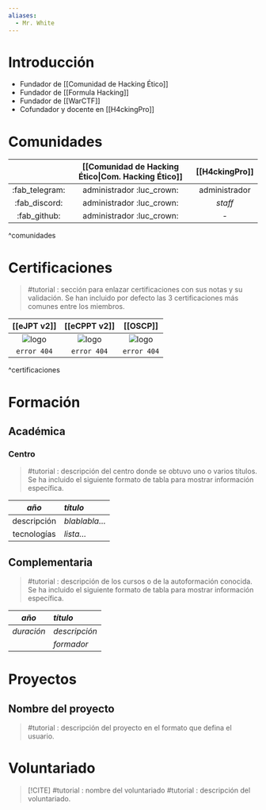 ```yaml
---
aliases:
  - Mr. White
---
```

# Introducción

- Fundador de [[Comunidad de Hacking Ético]]
- Fundador de [[Formula Hacking]]
- Fundador de [[WarCTF]]
- Cofundador y docente en [[H4ckingPro]]

# Comunidades

|                | [[Comunidad de Hacking Ético\|Com. Hacking Ético]] | [[H4ckingPro]] |
|:--------------:|:--------------------------------------------------:|:--------------:|
| :fab_telegram: |             administrador :luc_crown:              | administrador  |
| :fab_discord:  |             administrador :luc_crown:              |    *staff*     |
|  :fab_github:  |             administrador :luc_crown:              |       -        |
^comunidades

# Certificaciones

> #tutorial : sección para enlazar certificaciones con sus notas y su validación.
> Se han incluido por defecto las 3 certificaciones más comunes entre los miembros.

|                                [[eJPT v2]]                                 |                                [[eCPPT v2]]                                 |                                                                                                        [[OSCP]]                                                                                                         |
|:-----------------------------------------------------------------------:|:------------------------------------------------------------------------:|:-----------------------------------------------------------------------------------------------------------------------------------------------------------------------------------------------------------------------:|
| ![logo](https://security.ine.com/wp-content/uploads/2023/08/eJPT-1.png) | ![logo](https://security.ine.com/wp-content/uploads/2023/08/eCPPT-1.png) | ![logo](https://imgs.search.brave.com/AcN1pFyBr8FmHczlBzMDXhLmj8fT2o7BMHULZADlQbk/rs:fit:860:0:0/g:ce/aHR0cHM6Ly9pbWFn/ZXMuY3JlZGx5LmNv/bS9pbWFnZXMvZWM4/MTEzNGQtZTgwYi00/ZWI1LWFlMDctMGVi/OGUxYTYwZmNkL2lt/YWdlLnBuZw) |
|                               `error 404`                               |                               `error 404`                                |                                                                                                       `error 404`                                                                                                       |
^certificaciones

# Formación

## Académica

### Centro

> #tutorial : descripción del centro donde se obtuvo uno o varios títulos.
> Se ha incluido el siguiente formato de tabla para mostrar información específica.

|     *año*     | *título*     |
|:-----------:|:---------- |
| descripción | *blablabla…* |
| tecnologías | *lista…*     |

## Complementaria

> #tutorial : descripción de los cursos o de la autoformación conocida.
> Se ha incluido el siguiente formato de tabla para mostrar información específica.

|   *año*    | *título*      |
|:--------:|:----------- |
| *duración* | *descripción* |
|          | *formador*    |

# Proyectos

## Nombre del proyecto

> #tutorial : descripción del proyecto en el formato que defina el usuario.

# Voluntariado

> [!CITE] #tutorial : nombre del voluntariado
> #tutorial : descripción del voluntariado.
